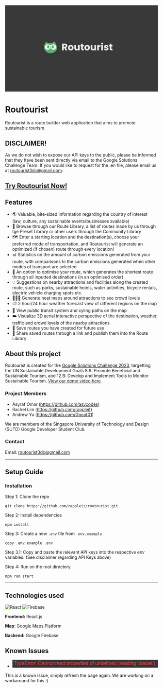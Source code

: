 [![Routourist Banner](public/assets/githubBanner.png)](https://routourists.et.r.appspot.com/)

# Routourist
Routourist is a route builder web application that aims to promote sustainable tourism. 

## DISCLAIMER!
As we do not wish to expose our API keys to the public, please be informed that they have been sent directly via email to the Google Solutions Challenge Team. If you would like to request for the .en file, please email us at [routourist3dc@gmail.com](mailto:routourist3dc@gmail.com). 

## [Try Routourist Now!](https://routourists.et.r.appspot.com/)

## Features
- 🌎 Valuable, bite-sized information regarding the country of interest (law, culture, any sustainable events/businesses available)
- 🔎 Browse through our Route Library, a list of routes made by us through tge Preset Library or other users through the Community Library
- 🗺️ Enter a starting location and the destination(s), choose your preferred mode of transportation, and Routourist will generate an optimized (if chosen) route through every location!
- 📊 Statistics on the amount of carbon emissions generated from your route, with comparisons to the carbon emissions generated when other modes of transport are selected
- 📍 An option to optimise your route, which generates the shortest route through all inputted destinations (in an optimised order)
- 💡 Suggestions on nearby attractions and facilities along the created route, such as parks, sustainable hotels, water activities, bicycle rentals, electric vehicle charging spots etc.
- 🧑‍🤝‍🧑 Generate heat maps around attractions to see crowd levels
- ⛅ 2 hour/24 hour weather forecast view of different regions on the map
- 🚴 View public transit system and cyling paths on the map
- ☁️ Visualize 3D aerial interactive perspective of the destination, weather, traffic and crowd levels of the nearby attractions
- 💾 Save routes you have created for future use
- 📃 Share saved routes through a link and publish them into the Route Library

## About this project
Routourist is created for the [Google Solutions Challenge 2023](https://developers.google.com/community/gdsc-solution-challenge), targetting the UN Sustainable Development Goals 8.9: Promote Beneficial and Sustainable Tourism, and 12.B: Develop and Implement Tools to Monitor Sustainable Tourism. [View our demo video here](https://www.youtube.com/watch?v=CohbHAdULBE).

### Project Members
- Asyraf Omar (https://github.com/asycodes)
- Rachel Lim (https://github.com/rappleit)
- Andrew Yu (https://github.com/Gnoot01)

We are members of the Singapore University of Technology and Design (SUTD) Google Developer Student Club.

### Contact
Email: [routourist3dc@gmail.com](mailto:routourist3dc@gmail.com)

---
## Setup Guide

### Installation

Step 1: Clone the repo
```
git clone https://github.com/rappleit/routourist.git
```
Step 2: Install dependencies
```
npm install
```
Step 3: Create a new `.env` file from `.env.example`
```
copy .env.example .env
```
Step 3.1: Copy and paste the relevant API keys into the respective env variables. (See disclaimer regarding API Keys above)

Step 4: Run on the root directory
```
npm run start
```
---
## Technologies used

![React](https://img.shields.io/badge/react-%2320232a.svg?style=for-the-badge&logo=react&logoColor=%2361DAFB) ![Firebase](https://img.shields.io/badge/firebase-%23039BE5.svg?style=for-the-badge&logo=firebase)


**Frontend:** React.js

**Map:** Google Maps Platform

**Backend:** Google Firebase

## Known Issues
- ![Known Issue](public/assets/knownIssue.png)

This is a known issue, simply refresh the page again. We are working on a workaround for this :)

